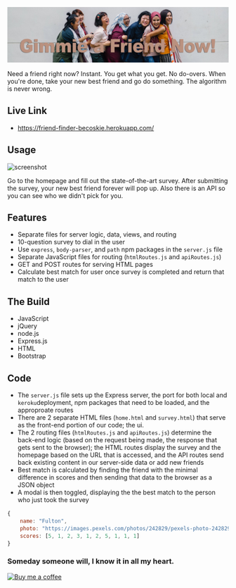 ![logo](assets/logo.jpg)

Need a friend right now? Instant. You get what you get. No do-overs. When you're done, take your new best friend and go do something. The algorithm is never wrong.


## Live Link
 - https://friend-finder-becoskie.herokuapp.com/

## Usage

![screenshot](find_friend.png)

Go to the homepage and fill out the state-of-the-art survey. After submitting the survey, your new best friend forever will pop up. Also there is an API so you can see who we didn't pick for you.

## Features
- Separate files for server logic, data, views, and routing
- 10-question survey to dial in the user
- Use `express`, `body-parser`, and `path` npm packages in the `server.js` file
- Separate JavaScript files for routing (`htmlRoutes.js` and `apiRoutes.js`)
- GET and POST routes for serving HTML pages
- Calculate best match for user once survey is completed and return that match to the user

## The Build

- JavaScript
- jQuery
- node.js
- Express.js
- HTML
- Bootstrap

## Code
- The `server.js` file sets up the Express server, the port for both local and `keroku`deployment, npm packages that need to be loaded, and the approproate routes
- There are 2 separate HTML files (`home.html` and `survey.html`) that serve as the front-end portion of our code; the ui.
- The 2 routing files (`htmlRoutes.js` and `apiRoutes.js`) determine the back-end logic (based on the request being made, the response that gets sent to the browser); the HTML routes display the survey and the homepage based on the URL that is accessed, and the API routes send back existing content in our server-side data or add new friends
- Best match is calculated by finding the friend with the minimal difference in scores and then sending that data to the browser as a JSON object
- A modal is then toggled, displaying the the best match to the person who just took the survey

```js
{
	name: "Fulton",
	photo: "https://images.pexels.com/photos/242829/pexels-photo-242829.jpeg?auto=compress&cs=tinysrgb&dpr=2&h=750&w=1260",
	scores: [5, 1, 2, 3, 1, 2, 5, 1, 1, 1]
}
```

### Someday someone will, I know it in all my heart. 
<a class="bmc-button" target="_blank" href="https://www.buymeacoffee.com/mwFGJN9bZ"><img src="https://www.buymeacoffee.com/assets/img/custom_images/orange_img.png" alt="Buy me a coffee"></a>